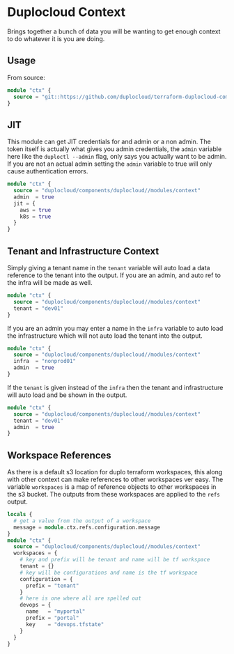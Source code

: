 # Duplocloud Context  

Brings together a bunch of data you will be wanting to get enough context to do whatever it is you are doing.

## Usage

From source:  
```terraform
module "ctx" {
  source = "git::https://github.com/duplocloud/terraform-duplocloud-components.git//modules/context?ref=main"
}
```

## JIT  

This module can get JIT credentials for and admin or a non admin. The token itself is actually what gives you admin credentials, the `admin` variable here like the `duploctl --admin` flag, only says you actually want to be admin. If you are not an actual admin setting the `admin` variable to true will only cause authentication errors. 

```terraform 
module "ctx" {
  source = "duplocloud/components/duplocloud//modules/context"
  admin  = true
  jit = {
    aws = true
    k8s = true
  }
}
```

## Tenant and Infrastructure Context  

Simply giving a tenant name in the `tenant` variable will auto load a data reference to the tenant into the output. If you are an admin, and auto ref to the infra will be made as well.  
```terraform 
module "ctx" {
  source = "duplocloud/components/duplocloud//modules/context"
  tenant = "dev01"
}
```


If you are an admin you may enter a name in the `infra` variable to auto load the infrastructure which will not auto load the tenant into the output. 
```terraform 
module "ctx" {
  source = "duplocloud/components/duplocloud//modules/context"
  infra  = "nonprod01"
  admin  = true
}
```

If the `tenant` is given instead of the `infra` then the tenant and infrastructure will auto load and be shown in the output. 
```terraform 
module "ctx" {
  source = "duplocloud/components/duplocloud//modules/context"
  tenant = "dev01"
  admin  = true
}
```

## Workspace References  

As there is a default s3 location for duplo terraform workspaces, this along with other context can make references to other workspaces ver easy. The variable `workspaces` is a map of reference objects to other workspaces in the s3 bucket. The outputs from these workspaces are applied to the `refs` output.  

```terraform
locals {
  # get a value from the output of a workspace
  message = module.ctx.refs.configuration.message
}
module "ctx" {
  source = "duplocloud/components/duplocloud//modules/context"
  workspaces = {
    # key and prefix will be tenant and name will be tf workspace
    tenant = {} 
    # key will be configurations and name is the tf workspace
    configuration = {
      prefix = "tenant"
    }
    # here is one where all are spelled out
    devops = {
      name   = "myportal"
      prefix = "portal"
      key    = "devops.tfstate"
    }
  }
}
```

